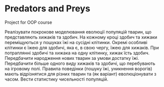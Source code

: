 # Predators and Preys

Project for OOP course

Реалізувати покрокове моделювання еволюції популяцій тварин, що представляють
хижаків та здобич. На кожному кроці здобич та хижаки переміщуються у пошуках їжі на
сусідні клітинки. Окремі особливі клітинки є їжею для здобичі, яка є, в свою чергу, їжею
для хижаків. При потраплянні здобичі та хижака на одну клітинку, хижак їсть здобич.
Передбачити народження нових тварин за умови достатку їжі. Передбачити більше
одного виду хижаків та здобичі, що перебувають на ігровому полі. Правила поведінки
(пошуку їжі, уникнення ворогів) мають відрізнятися для різних тварин та (як варіант)
еволюціонувати з часом. Вести статистику чисельності популяцій.

